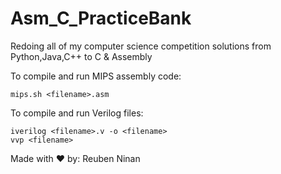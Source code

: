 # Asm_C_PracticeBank
Redoing all of my computer science competition solutions from Python,Java,C++ to C &amp; Assembly

To compile and run MIPS assembly code:

`mips.sh <filename>.asm`

To compile and run Verilog files:

```
iverilog <filename>.v -o <filename>
vvp <filename>
```

Made with ❤ by: Reuben Ninan
